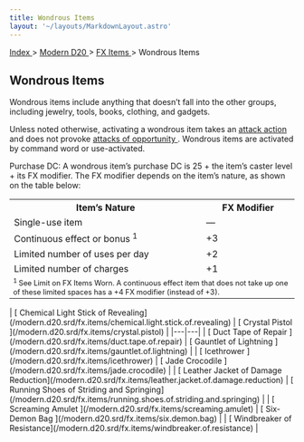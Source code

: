 ```yaml
---
title: Wondrous Items
layout: '~/layouts/MarkdownLayout.astro'
---
```


[ Index ](/) > [ Modern D20 ](/modern.d20.srd) > [ FX Items ](/modern.d20.srd/fx.items) > Wondrous Items

##  Wondrous Items

Wondrous items include anything that doesn’t fall into the other groups,
including jewelry, tools, books, clothing, and gadgets.

Unless noted otherwise, activating a wondrous item takes an [ attack action](/modern.d20.srd/combat/attack.actions) and does not provoke [ attacks of opportunity ](/modern.d20.srd/combat/attacks.of.opportunity) . Wondrous items
are activated by command word or use-activated.

Purchase DC: A wondrous item’s purchase DC is 25 + the item’s caster level +
its FX modifier. The FX modifier depends on the item’s nature, as shown on the
table below:


<table> <tr> <th> Item’s Nature </th> <th> FX Modifier </th> </tr> <tr> <td> Single-use item </td> <td> — </td> </tr> <tr class="shaded"> <td> Continuous effect or bonus <sup> 1 </sup> </td> <td> +3 </td> </tr> <tr> <td> Limited number of uses per day </td> <td> +2 </td> </tr> <tr class="shaded"> <td> Limited number of charges </td> <td> +1 </td> </tr> <tr> <td colspan="2" style="text-align: left; font-size: .8em"> <sup> 1 </sup> See Limit on FX Items Worn. A continuous effect item that does not take up one of these limited spaces has a +4 FX modifier (instead of +3). </td> </tr> </table> | [ Chemical Light Stick of Revealing](/modern.d20.srd/fx.items/chemical.light.stick.of.revealing) | [ Crystal Pistol ](/modern.d20.srd/fx.items/crystal.pistol) |
|---|---|
| [ Duct Tape of Repair ](/modern.d20.srd/fx.items/duct.tape.of.repair) | [ Gauntlet of Lightning ](/modern.d20.srd/fx.items/gauntlet.of.lightning) |
| [ Icethrower ](/modern.d20.srd/fx.items/icethrower) | [ Jade Crocodile ](/modern.d20.srd/fx.items/jade.crocodile) |
| [ Leather Jacket of Damage Reduction](/modern.d20.srd/fx.items/leather.jacket.of.damage.reduction) | [ Running Shoes of Striding and Springing](/modern.d20.srd/fx.items/running.shoes.of.striding.and.springing) |
| [ Screaming Amulet ](/modern.d20.srd/fx.items/screaming.amulet) | [ Six-Demon Bag ](/modern.d20.srd/fx.items/six.demon.bag) |
| [ Windbreaker of Resistance](/modern.d20.srd/fx.items/windbreaker.of.resistance) |
